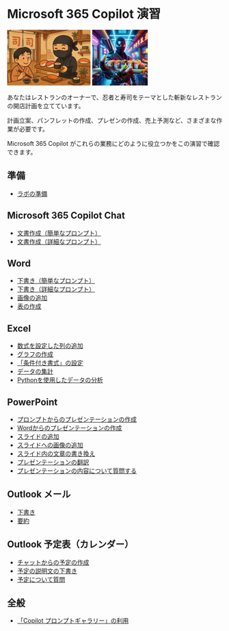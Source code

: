 # Microsoft 365 Copilot 演習

<!--
![alt text](ninjasushi.jpg)
-->

<img src="image-1.png" height="130">
<img src="ninjasushi.jpg" height="130">

あなたはレストランのオーナーで、忍者と寿司をテーマとした斬新なレストランの開店計画を立てています。

計画立案、パンフレットの作成、プレゼンの作成、売上予測など、さまざまな作業が必要です。

Microsoft 365 Copilot がこれらの業務にどのように役立つかをこの演習で確認できます。

## 準備

- [ラボの準備](setup.md)

## Microsoft 365 Copilot Chat

- [文書作成（簡単なプロンプト）](chat/chat-basic-prompt.md)
- [文書作成（詳細なプロンプト）](chat/chat-detailed-prompt.md)

## Word

- [下書き（簡単なプロンプト）](word/word-draft-basic-prompt.md)
- [下書き（詳細なプロンプト）](word/word-draft-detailed-prompt.md)
- [画像の追加](word/word-insert-image.md)
- [表の作成](word/word-insert-table.md)

## Excel

- [数式を設定した列の追加](excel/excel-add-column.md)
- [グラフの作成](excel/excel-graph.md)
- [「条件付き書式」の設定](excel/excel-conditional-formatting.md)
- [データの集計](excel/excel-pivot-table.md)
- [Pythonを使用したデータの分析](excel/excel-python-analyze.md)

## PowerPoint

- [プロンプトからのプレゼンテーションの作成](powerpoint/powerpoint-draft-from-prompt.md)
- [Wordからのプレゼンテーションの作成](powerpoint/powerpoint-draft-from-word.md)
- [スライドの追加](powerpoint/powerpoint-add-a-slide.md)
- [スライドへの画像の追加](powerpoint/powerpoint-add-a-image.md)
- [スライド内の文章の書き換え](powerpoint/powerpoint-edit-text.md)
- [プレゼンテーションの翻訳](powerpoint/powerpoint-translate.md)
- [プレゼンテーションの内容について質問する](powerpoint/powerpoint-question.md)

## Outlook メール

- [下書き](outlook/outlook-draft.md)
- [要約](outlook/outlook-summary.md)

## Outlook 予定表（カレンダー）

- [チャットからの予定の作成](outlook/outlook-create-schedule-in-chat.md)
- [予定の説明文の下書き](outlook/outlook-draft-description.md)
- [予定について質問](outlook/outlook-calendar-question.md)

<!--
## OneDrive

- ファイルの要約とFAQの作成
- 複数のファイルの要約
- ファイルの内容の質問
- 2つのファイルの比較
-->

<!--
## Teams

※AI-3025コースのラボではTeamsは使用できません。

- 投稿の文章の書き換え
-->

## 全般

- [「Copilot プロンプトギャラリー」の利用](common/prompt-gallery.md)
